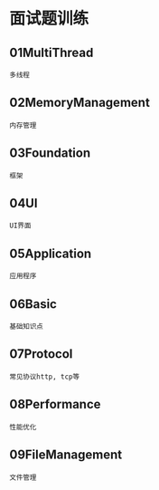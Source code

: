 # 面试题训练

## 01MultiThread
	多线程
	
## 02MemoryManagement
	内存管理
	
## 03Foundation
	框架
	
## 04UI
	UI界面
	
## 05Application
	应用程序
	
## 06Basic
	基础知识点
	
## 07Protocol
	常见协议http, tcp等
	
## 08Performance
	性能优化
	
## 09FileManagement
	文件管理	
	


